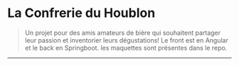 # La Confrerie du Houblon

>Un projet pour des amis amateurs de bière qui souhaitent partager leur passion et inventorier leurs dégustations!
>Le front est en Angular et le back en Springboot.
>les maquettes sont présentes dans le repo.
---






